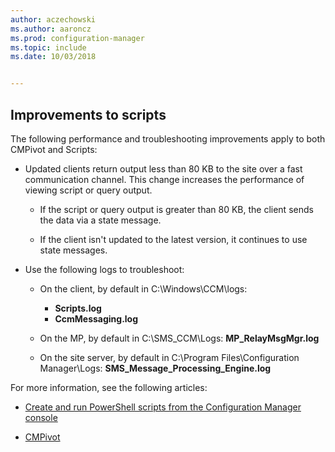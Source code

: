 ```yaml
---
author: aczechowski
ms.author: aaroncz
ms.prod: configuration-manager
ms.topic: include
ms.date: 10/03/2018


---
```


## <a name="bkmk_scripts"></a> Improvements to scripts
<!--1358239-->

The following performance and troubleshooting improvements apply to both CMPivot and Scripts:

- Updated clients return output less than 80 KB to the site over a fast communication channel. This change increases the performance of viewing script or query output.  

    - If the script or query output is greater than 80 KB, the client sends the data via a state message.  

    - If the client isn't updated to the latest version, it continues to use state messages.  

- Use the following logs to troubleshoot:  

    - On the client, by default in C:\Windows\CCM\logs:  
        - **Scripts.log**  
        - **CcmMessaging.log**  

    - On the MP, by default in C:\SMS_CCM\Logs: **MP_RelayMsgMgr.log**  

    - On the site server, by default in C:\Program Files\Configuration Manager\Logs: **SMS_Message_Processing_Engine.log**  


For more information, see the following articles:  

- [Create and run PowerShell scripts from the Configuration Manager console](/sccm/apps/deploy-use/create-deploy-scripts)  

- [CMPivot](/sccm/core/servers/manage/cmpivot)  


